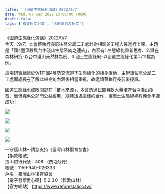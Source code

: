 ```yaml
---
title: '《國道生態綠化演講》2022/9/7'
date: Wed, 07 Sep 2022 13:00:00 +0000
draft: false
tags: ['復育短文分享', '活動訊息及短文']
---
```


《國道生態綠化演講》2022/9/7  
今天（9/7）本會蔡執行長前往高公局二工處針對相關的工程人員進行上課，主題是「國4豐潭段與台中淺山生態系統之連結」，內容有1.生態綠化重新思考、2.潛在森林研究-以台中淺山天然林為例、3.國土生態綠網-以國道生態綠化第C711標為例。

這場研習緣起於9/1在國4豐勢交流道下生態綠化的植樹活動，主辦單位高公局二工處郭處長在了解此植樹的內涵後相當重視，故邀請蔡執行長前來授課。

國道生態綠化成敗關鍵在「苗木來源」，本會透過民間募款大量培育台中淺山樹苗，無償提供公部門公益使用，期待透過這樣的合作，讓國土生態綠網有機會串連成功！

![](https://www.reforestation.tw/wp-content/uploads/2022/11/45D34CF5-8735-42E6-97D6-B47D27A09B3B.jpeg)

![](https://www.reforestation.tw/wp-content/uploads/2022/11/7994AD12-A684-4B11-B93B-BA34DD367A5B.jpeg)

![](https://www.reforestation.tw/wp-content/uploads/2022/11/D1AE8176-2F53-449A-B5FF-B88924553829.jpeg)

![](https://www.reforestation.tw/wp-content/uploads/2022/11/D977FC56-0FF9-4DB4-B033-5A9EA903B97A.jpeg)

～守護山林～請您支持《臺灣山林復育協會》  
【捐款帳號】  
玉山銀行代號：808 （西屯分行）  
帳號：1159-940-026333  
戶名：臺灣山林復育協會  
【電子發票愛心碼】5 2 3 0（我愛山林）  
【官方網站】 https://www.reforestation.tw/